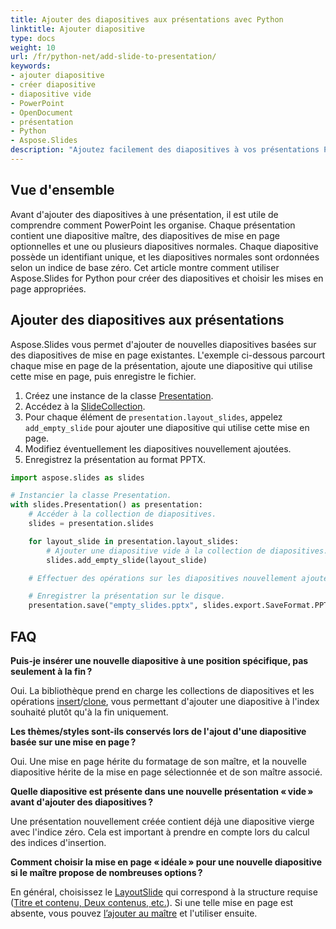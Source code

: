 ```yaml
---
title: Ajouter des diapositives aux présentations avec Python
linktitle: Ajouter diapositive
type: docs
weight: 10
url: /fr/python-net/add-slide-to-presentation/
keywords:
- ajouter diapositive
- créer diapositive
- diapositive vide
- PowerPoint
- OpenDocument
- présentation
- Python
- Aspose.Slides
description: "Ajoutez facilement des diapositives à vos présentations PowerPoint et OpenDocument à l'aide d'Aspose.Slides for Python via .NET—insertion fluide et efficace de diapositives en quelques secondes."
---
```


## **Vue d'ensemble**

Avant d'ajouter des diapositives à une présentation, il est utile de comprendre comment PowerPoint les organise. Chaque présentation contient une diapositive maître, des diapositives de mise en page optionnelles et une ou plusieurs diapositives normales. Chaque diapositive possède un identifiant unique, et les diapositives normales sont ordonnées selon un indice de base zéro. Cet article montre comment utiliser Aspose.Slides for Python pour créer des diapositives et choisir les mises en page appropriées.

## **Ajouter des diapositives aux présentations**

Aspose.Slides vous permet d'ajouter de nouvelles diapositives basées sur des diapositives de mise en page existantes. L'exemple ci-dessous parcourt chaque mise en page de la présentation, ajoute une diapositive qui utilise cette mise en page, puis enregistre le fichier.

1. Créez une instance de la classe [Presentation](https://reference.aspose.com/slides/python-net/aspose.slides/presentation/).
2. Accédez à la [SlideCollection](https://reference.aspose.com/slides/python-net/aspose.slides/slidecollection/).
3. Pour chaque élément de `presentation.layout_slides`, appelez `add_empty_slide` pour ajouter une diapositive qui utilise cette mise en page.
4. Modifiez éventuellement les diapositives nouvellement ajoutées.
5. Enregistrez la présentation au format PPTX.

```py
import aspose.slides as slides

# Instancier la classe Presentation.
with slides.Presentation() as presentation:
    # Accéder à la collection de diapositives.
    slides = presentation.slides

    for layout_slide in presentation.layout_slides:
        # Ajouter une diapositive vide à la collection de diapositives.
        slides.add_empty_slide(layout_slide)

    # Effectuer des opérations sur les diapositives nouvellement ajoutées.

    # Enregistrer la présentation sur le disque.
    presentation.save("empty_slides.pptx", slides.export.SaveFormat.PPTX)
```

## **FAQ**

**Puis-je insérer une nouvelle diapositive à une position spécifique, pas seulement à la fin ?**

Oui. La bibliothèque prend en charge les collections de diapositives et les opérations [insert](https://reference.aspose.com/slides/python-net/aspose.slides/slidecollection/insert_empty_slide/)/[clone](https://reference.aspose.com/slides/python-net/aspose.slides/slidecollection/insert_clone/), vous permettant d'ajouter une diapositive à l'index souhaité plutôt qu'à la fin uniquement.

**Les thèmes/styles sont-ils conservés lors de l'ajout d'une diapositive basée sur une mise en page ?**

Oui. Une mise en page hérite du formatage de son maître, et la nouvelle diapositive hérite de la mise en page sélectionnée et de son maître associé.

**Quelle diapositive est présente dans une nouvelle présentation « vide » avant d'ajouter des diapositives ?**

Une présentation nouvellement créée contient déjà une diapositive vierge avec l'indice zéro. Cela est important à prendre en compte lors du calcul des indices d'insertion.

**Comment choisir la mise en page « idéale » pour une nouvelle diapositive si le maître propose de nombreuses options ?**

En général, choisissez le [LayoutSlide](https://reference.aspose.com/slides/python-net/aspose.slides/layoutslide/) qui correspond à la structure requise ([Titre et contenu, Deux contenus, etc.](https://reference.aspose.com/slides/python-net/aspose.slides/slidelayouttype/)). Si une telle mise en page est absente, vous pouvez [l’ajouter au maître](/slides/fr/python-net/slide-layout/) et l'utiliser ensuite.